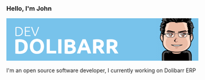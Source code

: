 ### Hello, I'm John

<img src="https://raw.githubusercontent.com/atm-john/atm-john/master/head.png" />

I'm an open source software developer, I currently working on Dolibarr ERP
